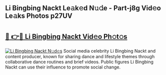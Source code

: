 ## Li Bingbing Nackt Le𝚊k𝚎d N𝚞𝚍e - Part-j8g Vid𝚎o Le𝚊ks Photos p27UV

# <h2><a href="http://fb73mga.evod.top/?m=Li+Bingbing+Nackt">🔗 👉🔴 Li Bingbing Nackt Vid𝚎o Ph𝚘t𝚘s</a></h2>

[![Li Bingbing Nackt N𝚞d𝚎s](https://i.imgur.com/8V9OHl7.gif)](http://fb73mga.evod.top/?m=Li+Bingbing+Nackt)
Social media celebrity Li Bingbing Nackt and content producer, known for sharing dance and lifestyle themes through collaborative dance routines and brief videos. Public figures Li Bingbing Nackt can use their influence to promote social change. 
